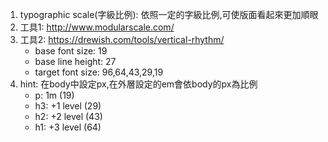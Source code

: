 1. typographic scale(字級比例): 依照一定的字級比例,可使版面看起來更加順眼
2. 工具1: http://www.modularscale.com/ 
3. 工具2: https://drewish.com/tools/vertical-rhythm/
    - base font size: 19
    - base line height: 27
    - target font size: 96,64,43,29,19
4. hint: 在body中設定px,在外層設定的em會依body的px為比例
    - p: 1m (19)
    - h3: +1 level (29)
    - h2: +2 level (43)
    - h1: +3 level (64)
